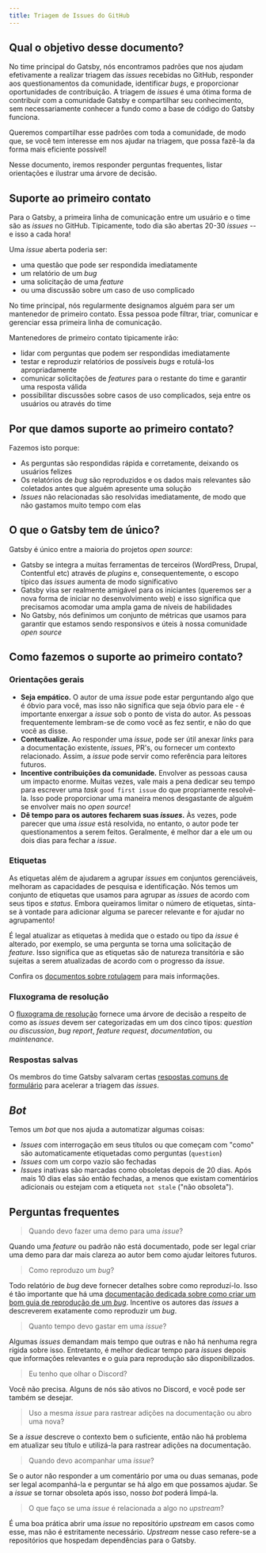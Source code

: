 ```yaml
---
title: Triagem de Issues do GitHub
---
```


## Qual o objetivo desse documento?

No time principal do Gatsby, nós encontramos padrões que nos ajudam efetivamente a realizar triagem das _issues_ recebidas no GitHub, responder aos questionamentos da comunidade, identificar _bugs_, e proporcionar oportunidades de contribuição. A triagem de _issues_ é uma ótima forma de contribuir com a comunidade Gatsby e compartilhar seu conhecimento, sem necessariamente conhecer a fundo como a base de código do Gatsby funciona.

Queremos compartilhar esse padrões com toda a comunidade, de modo que, se você tem interesse em nos ajudar na triagem, que possa fazê-la da forma mais eficiente possível!

Nesse documento, iremos responder perguntas frequentes, listar orientações e ilustrar uma árvore de decisão.

## Suporte ao primeiro contato

Para o Gatsby, a primeira linha de comunicação entre um usuário e o time são as _issues_ no GitHub. Tipicamente, todo dia são abertas 20-30 _issues_ -- e isso a cada hora!

Uma _issue_ aberta poderia ser:

- uma questão que pode ser respondida imediatamente
- um relatório de um _bug_
- uma solicitação de uma _feature_
- ou uma discussão sobre um caso de uso complicado

No time principal, nós regularmente designamos alguém para ser um mantenedor de primeiro contato. Essa pessoa pode filtrar, triar, comunicar e gerenciar essa primeira linha de comunicação.

Mantenedores de primeiro contato tipicamente irão:

- lidar com perguntas que podem ser respondidas imediatamente
- testar e reproduzir relatórios de possíveis _bugs_ e rotulá-los apropriadamente
- comunicar solicitações de _features_ para o restante do time e garantir uma resposta válida
- possibilitar discussões sobre casos de uso complicados, seja entre os usuários ou através do time

## Por que damos suporte ao primeiro contato?

Fazemos isto porque:

- As perguntas são respondidas rápida e corretamente, deixando os usuários felizes
- Os relatórios de _bug_ são reproduzidos e os dados mais relevantes são coletados antes que alguém apresente uma solução
- _Issues_ não relacionadas são resolvidas imediatamente, de modo que não gastamos muito tempo com elas

## O que o Gatsby tem de único?

Gatsby é único entre a maioria do projetos _open source_:

- Gatsby se integra a muitas ferramentas de terceiros (WordPress, Drupal, Contentful etc) através de _plugins_ e, consequentemente, o escopo típico das _issues_ aumenta de modo significativo
- Gatsby visa ser realmente amigável para os iniciantes (queremos ser a nova forma de iniciar no desenvolvimento web) e isso significa que precisamos acomodar uma ampla gama de níveis de habilidades
- No Gatsby, nós definimos um conjunto de métricas que usamos para garantir que estamos sendo responsivos e úteis à nossa comunidade _open source_

## Como fazemos o suporte ao primeiro contato?

### Orientações gerais

- **Seja empático.** O autor de uma _issue_ pode estar perguntando algo que é óbvio para você, mas isso não significa que seja óbvio para ele - é importante enxergar a _issue_ sob o ponto de vista do autor. As pessoas frequentemente lembram-se de como você as fez sentir, e não do que você as disse.
- **Contextualize.** Ao responder uma _issue_, pode ser útil anexar _links_ para a documentação existente, _issues_, PR's, ou fornecer um contexto relacionado. Assim, a _issue_ pode servir como referência para leitores futuros.
- **Incentive contribuições da comunidade.** Envolver as pessoas causa um impacto enorme. Muitas vezes, vale mais a pena dedicar seu tempo para escrever uma _task_ `good first issue` do que propriamente resolvê-la. Isso pode proporcionar uma maneira menos desgastante de alguém se envolver mais no _open source_!
- **Dê tempo para os autores fecharem suas _issues_.** Às vezes, pode parecer que uma _issue_ está resolvida, no entanto, o autor pode ter questionamentos a serem feitos. Geralmente, é melhor dar a ele um ou dois dias para fechar a _issue_.

### Etiquetas

As etiquetas além de ajudarem a agrupar _issues_ em conjuntos gerenciáveis, melhoram as capacidades de pesquisa e identificação. Nós temos um conjunto de etiquetas que usamos para agrupar as _issues_ de acordo com seus tipos e _status_. Embora queiramos limitar o número de etiquetas, sinta-se à vontade para adicionar alguma se parecer relevante e for ajudar no agrupamento!

É legal atualizar as etiquetas à medida que o estado ou tipo da _issue_ é alterado, por exemplo, se uma pergunta se torna uma solicitação de _feature_. Isso significa que as etiquetas são de natureza transitória e são sujeitas a serem atualizadas de acordo com o progresso da _issue_.

Confira os [documentos sobre rotulagem](/contributing/how-to-label-an-issue/) para mais informações.

### Fluxograma de resolução

O [fluxograma de resolução](https://whimsical.co/QvuMgo31T2C3xcWbou8xhy) fornece uma árvore de decisão a respeito de como as _issues_ devem ser categorizadas em um dos cinco tipos: _question ou discussion_, _bug report_, _feature request_, _documentation_, ou _maintenance_.

### Respostas salvas

Os membros do time Gatsby salvaram certas [respostas comuns de formulário](https://github.com/orgs/gatsbyjs/teams/admin/discussions/3) para acelerar a triagem das _issues_.

## _Bot_

Temos um _bot_ que nos ajuda a automatizar algumas coisas:

- _Issues_ com interrogação em seus títulos ou que começam com "como" são automaticamente etiquetadas como perguntas (`question`)
- _Issues_ com um corpo vazio são fechadas
- _Issues_ inativas são marcadas como obsoletas depois de 20 dias. Após mais 10 dias elas são então fechadas, a menos que existam comentários adicionais ou estejam com a etiqueta `not stale` ("não obsoleta").

## Perguntas frequentes

> Quando devo fazer uma demo para uma _issue_?

Quando uma _feature_ ou padrão não está documentado, pode ser legal criar uma demo para dar mais clareza ao autor bem como ajudar leitores futuros.

> Como reproduzo um _bug_?

Todo relatório de _bug_ deve fornecer detalhes sobre como reproduzí-lo. Isso é tão importante que há uma [documentação dedicada sobre como criar um bom guia de reprodução de um _bug_](/contributing/how-to-make-a-reproducible-test-case/). Incentive os autores das _issues_ a descreverem exatamente como reproduzir um _bug_.

> Quanto tempo devo gastar em uma _issue_?

Algumas _issues_ demandam mais tempo que outras e não há nenhuma regra rígida sobre isso. Entretanto, é melhor dedicar tempo para _issues_ depois que informações relevantes e o guia para reprodução são disponibilizados.

> Eu tenho que olhar o Discord?

Você não precisa. Alguns de nós são ativos no Discord, e você pode ser também se desejar.

> Uso a mesma _issue_ para rastrear adições na documentação ou abro uma nova?

Se a _issue_ descreve o contexto bem o suficiente, então não há problema em atualizar seu título e utilizá-la para rastrear adições na documentação.

> Quando devo acompanhar uma _issue_?

Se o autor não responder a um comentário por uma ou duas semanas, pode ser legal acompanhá-la e perguntar se há algo em que possamos ajudar. Se a _issue_ se tornar obsoleta após isso, nosso _bot_ poderá limpá-la.

> O que faço se uma _issue_ é relacionada a algo no _upstream_?

É uma boa prática abrir uma _issue_ no repositório _upstream_ em casos como esse, mas não é estritamente necessário. _Upstream_ nesse caso refere-se a repositórios que hospedam dependências para o Gatsby.
